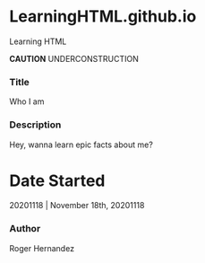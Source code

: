 # LearningHTML.github.io
Learning HTML

**CAUTION** UNDERCONSTRUCTION

### Title
Who I am

### Description
Hey, wanna learn epic facts about me?

# Date Started
20201118 | November 18th, 20201118

### Author
Roger Hernandez
